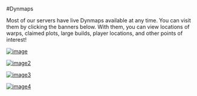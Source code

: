 ---
---
#Dynmaps

Most of our servers have live Dynmaps available at any time. You can visit them by clicking the banners below. With them, you can view locations of warps, claimed plots, large builds, player locations, and other points of interest!

[![image]({{site.baseurl}}/media/Dynmap_Main.jpg)](https://damnation.eu/dynmap/)

[![image2]({{site.baseurl}}/media/Dynmap_Creative.jpg)](https://damnation.eu/creativemap/)

[![image3]({{site.baseurl}}/media/Dynmap_RPG.jpg)](https://damnation.eu/rpgmap/)

[![image4]({{site.baseurl}}/media/Dynmap_Minigames.jpg)](https://damnation.eu/rcamap/)

